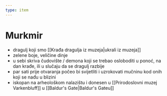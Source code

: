 ```yaml
---
type: item
---
```

# Murkmir

- dragulj koji smo [[Krađa dragulja iz muzeja|ukrali iz muzeja]]
- zelene boje, veličine dinje
- u sebi skriva čudovište / demona koji se trebao osloboditi u ponoć, na dan krađe, ili u slučaju da se dragulj razbije
- par sati prije otvaranja počeo bi svijetliti i uzrokovati mučninu kod onih koji se nađu u blizini
- iskopan na arheološkom nalazištu i donesen u [[Prirodoslovni muzej Varkenbluff]] u [[Baldur's Gate|Baldur's Gateu]]
